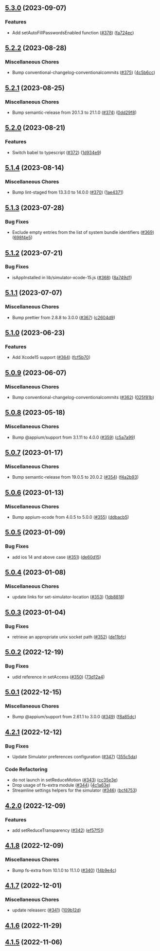 ## [5.3.0](https://github.com/appium/appium-ios-simulator/compare/v5.2.2...v5.3.0) (2023-09-07)


### Features

* Add setAutoFillPasswordsEnabled function ([#378](https://github.com/appium/appium-ios-simulator/issues/378)) ([fa724ec](https://github.com/appium/appium-ios-simulator/commit/fa724eca6a7dde034e6375140c503c042132672e))

## [5.2.2](https://github.com/appium/appium-ios-simulator/compare/v5.2.1...v5.2.2) (2023-08-28)


### Miscellaneous Chores

* Bump conventional-changelog-conventionalcommits ([#375](https://github.com/appium/appium-ios-simulator/issues/375)) ([4c5b6cc](https://github.com/appium/appium-ios-simulator/commit/4c5b6cce8c9017f5e824147d7045c47d821d1e71))

## [5.2.1](https://github.com/appium/appium-ios-simulator/compare/v5.2.0...v5.2.1) (2023-08-25)


### Miscellaneous Chores

* Bump semantic-release from 20.1.3 to 21.1.0 ([#374](https://github.com/appium/appium-ios-simulator/issues/374)) ([0dd29f8](https://github.com/appium/appium-ios-simulator/commit/0dd29f8b82ce02d744a6b790e442b0f9bc15d70d))

## [5.2.0](https://github.com/appium/appium-ios-simulator/compare/v5.1.4...v5.2.0) (2023-08-21)


### Features

* Switch babel to typescript ([#372](https://github.com/appium/appium-ios-simulator/issues/372)) ([1d934e9](https://github.com/appium/appium-ios-simulator/commit/1d934e9b098295604bd12a704d6298c9471cc714))

## [5.1.4](https://github.com/appium/appium-ios-simulator/compare/v5.1.3...v5.1.4) (2023-08-14)


### Miscellaneous Chores

* Bump lint-staged from 13.3.0 to 14.0.0 ([#370](https://github.com/appium/appium-ios-simulator/issues/370)) ([1ae4371](https://github.com/appium/appium-ios-simulator/commit/1ae437118fa5cbb32c93282403d754725c214dd6))

## [5.1.3](https://github.com/appium/appium-ios-simulator/compare/v5.1.2...v5.1.3) (2023-07-28)


### Bug Fixes

* Exclude empty entries from the list of system bundle identifiers ([#369](https://github.com/appium/appium-ios-simulator/issues/369)) ([698f4e5](https://github.com/appium/appium-ios-simulator/commit/698f4e5ee82112868c6d286c6f2255f529160f10))

## [5.1.2](https://github.com/appium/appium-ios-simulator/compare/v5.1.1...v5.1.2) (2023-07-21)


### Bug Fixes

* isAppInstalled in lib/simulator-xcode-15.js ([#368](https://github.com/appium/appium-ios-simulator/issues/368)) ([8a749d1](https://github.com/appium/appium-ios-simulator/commit/8a749d17a5951bfc6b717f7e9f24afb57330b90e))

## [5.1.1](https://github.com/appium/appium-ios-simulator/compare/v5.1.0...v5.1.1) (2023-07-07)


### Miscellaneous Chores

* Bump prettier from 2.8.8 to 3.0.0 ([#367](https://github.com/appium/appium-ios-simulator/issues/367)) ([c2604d9](https://github.com/appium/appium-ios-simulator/commit/c2604d995a96658cc441252c3e0cf608a4d6d0c9))

## [5.1.0](https://github.com/appium/appium-ios-simulator/compare/v5.0.9...v5.1.0) (2023-06-23)


### Features

* Add Xcode15 support ([#364](https://github.com/appium/appium-ios-simulator/issues/364)) ([fcf5b70](https://github.com/appium/appium-ios-simulator/commit/fcf5b702c3dab993ef894ba6556540a99ee7c756))

## [5.0.9](https://github.com/appium/appium-ios-simulator/compare/v5.0.8...v5.0.9) (2023-06-07)


### Miscellaneous Chores

* Bump conventional-changelog-conventionalcommits ([#362](https://github.com/appium/appium-ios-simulator/issues/362)) ([025f81b](https://github.com/appium/appium-ios-simulator/commit/025f81b53e10890be7aa044240ff6614967bec9e))

## [5.0.8](https://github.com/appium/appium-ios-simulator/compare/v5.0.7...v5.0.8) (2023-05-18)


### Miscellaneous Chores

* Bump @appium/support from 3.1.11 to 4.0.0 ([#359](https://github.com/appium/appium-ios-simulator/issues/359)) ([c5a7a99](https://github.com/appium/appium-ios-simulator/commit/c5a7a99b6383075f1d04297da05dd3c5c70a26d2))

## [5.0.7](https://github.com/appium/appium-ios-simulator/compare/v5.0.6...v5.0.7) (2023-01-17)


### Miscellaneous Chores

* Bump semantic-release from 19.0.5 to 20.0.2 ([#354](https://github.com/appium/appium-ios-simulator/issues/354)) ([f4a2b93](https://github.com/appium/appium-ios-simulator/commit/f4a2b936927fa32e3e26c15f6b9e1b32cf1f8d40))

## [5.0.6](https://github.com/appium/appium-ios-simulator/compare/v5.0.5...v5.0.6) (2023-01-13)


### Miscellaneous Chores

* Bump appium-xcode from 4.0.5 to 5.0.0 ([#355](https://github.com/appium/appium-ios-simulator/issues/355)) ([ddbacb5](https://github.com/appium/appium-ios-simulator/commit/ddbacb5b16d0bd9c8c6b988377f85eb627a474f8))

## [5.0.5](https://github.com/appium/appium-ios-simulator/compare/v5.0.4...v5.0.5) (2023-01-09)


### Bug Fixes

* add ios 14 and above case ([#351](https://github.com/appium/appium-ios-simulator/issues/351)) ([de60d15](https://github.com/appium/appium-ios-simulator/commit/de60d15540908d3f03e4854cde58efcd8aedf942))

## [5.0.4](https://github.com/appium/appium-ios-simulator/compare/v5.0.3...v5.0.4) (2023-01-08)


### Miscellaneous Chores

* update links for set-simulator-location ([#353](https://github.com/appium/appium-ios-simulator/issues/353)) ([1db8818](https://github.com/appium/appium-ios-simulator/commit/1db88187647c354af523336d151a3dccde2193af))

## [5.0.3](https://github.com/appium/appium-ios-simulator/compare/v5.0.2...v5.0.3) (2023-01-04)


### Bug Fixes

* retrieve an appropriate unix socket path ([#352](https://github.com/appium/appium-ios-simulator/issues/352)) ([de11bfc](https://github.com/appium/appium-ios-simulator/commit/de11bfc13b9f66252fe6f14865f6970c8950db63))

## [5.0.2](https://github.com/appium/appium-ios-simulator/compare/v5.0.1...v5.0.2) (2022-12-19)


### Bug Fixes

* udid reference in setAccess ([#350](https://github.com/appium/appium-ios-simulator/issues/350)) ([73d12a4](https://github.com/appium/appium-ios-simulator/commit/73d12a4417b7e3ec75b850e948c6bd91e75f214f))

## [5.0.1](https://github.com/appium/appium-ios-simulator/compare/v5.0.0...v5.0.1) (2022-12-15)


### Miscellaneous Chores

* Bump @appium/support from 2.61.1 to 3.0.0 ([#349](https://github.com/appium/appium-ios-simulator/issues/349)) ([f8a85dc](https://github.com/appium/appium-ios-simulator/commit/f8a85dc16bcbc09f8c228d435cd52c871009ee53))

## [4.2.1](https://github.com/appium/appium-ios-simulator/compare/v4.2.0...v4.2.1) (2022-12-12)


### Bug Fixes

* Update Simulator preferences configuration ([#347](https://github.com/appium/appium-ios-simulator/issues/347)) ([355c5da](https://github.com/appium/appium-ios-simulator/commit/355c5dabea80330952705570cd0e48ef1633a3fc))


### Code Refactoring

* do not launch in setReduceMotion ([#343](https://github.com/appium/appium-ios-simulator/issues/343)) ([cc35e3e](https://github.com/appium/appium-ios-simulator/commit/cc35e3e7b10585fd127630c1ca01b6de14a2cf63))
* Drop usage of fs-extra module ([#344](https://github.com/appium/appium-ios-simulator/issues/344)) ([4c1a63e](https://github.com/appium/appium-ios-simulator/commit/4c1a63e0672534b2f401e416b3face095fec639f))
* Streamline settings helpers for the simulator ([#346](https://github.com/appium/appium-ios-simulator/issues/346)) ([bcf4753](https://github.com/appium/appium-ios-simulator/commit/bcf475318d707b3ac8531b72dbc0d1db9bff4578))

## [4.2.0](https://github.com/appium/appium-ios-simulator/compare/v4.1.8...v4.2.0) (2022-12-09)


### Features

* add setReduceTransparency ([#342](https://github.com/appium/appium-ios-simulator/issues/342)) ([ef57f51](https://github.com/appium/appium-ios-simulator/commit/ef57f51570a756b999bf1b0739b8d7149e1a1b0d))

## [4.1.8](https://github.com/appium/appium-ios-simulator/compare/v4.1.7...v4.1.8) (2022-12-09)


### Miscellaneous Chores

* Bump fs-extra from 10.1.0 to 11.1.0 ([#340](https://github.com/appium/appium-ios-simulator/issues/340)) ([14b9e4c](https://github.com/appium/appium-ios-simulator/commit/14b9e4c949839b399fbf7b172a6ac98994c73c7b))

## [4.1.7](https://github.com/appium/appium-ios-simulator/compare/v4.1.6...v4.1.7) (2022-12-01)


### Miscellaneous Chores

* update releaserc ([#341](https://github.com/appium/appium-ios-simulator/issues/341)) ([109b12d](https://github.com/appium/appium-ios-simulator/commit/109b12dae7c6069bc20d35794abb7b500aa0dd6d))

## [4.1.6](https://github.com/appium/appium-ios-simulator/compare/v4.1.5...v4.1.6) (2022-11-29)

## [4.1.5](https://github.com/appium/appium-ios-simulator/compare/v4.1.4...v4.1.5) (2022-11-06)

